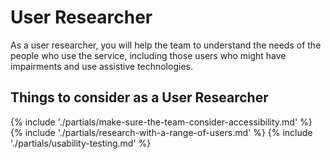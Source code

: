 # User Researcher

As a user researcher, you will help the team to understand the needs of the people who use the service, including those users who might have impairments and use assistive technologies.

<h2>Things to consider <span class="govuk-visually-hidden">as a User Researcher</span></h2>

{% include './partials/make-sure-the-team-consider-accessibility.md' %}
{% include './partials/research-with-a-range-of-users.md' %}
{% include './partials/usability-testing.md' %}
